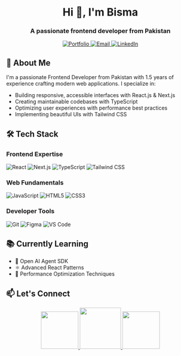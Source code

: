 <h1 align="center">Hi 👋, I'm Bisma</h1>
<h3 align="center">A passionate frontend developer from Pakistan</h3>

<p align="center">
  <a href="https://bismaarshad.vercel.app/" target="_blank">
    <img src="https://img.shields.io/badge/Portfolio-%23000000.svg?style=for-the-badge&logo=vercel&logoColor=white" alt="Portfolio"/>
  </a>
  <a href="mailto:bismaarshad975@gmail.com">
    <img src="https://img.shields.io/badge/Email-D14836?style=for-the-badge&logo=gmail&logoColor=white" alt="Email"/>
  </a>
  <a href="https://linkedin.com/in/bisma-arshad">
    <img src="https://img.shields.io/badge/LinkedIn-0077B5?style=for-the-badge&logo=linkedin&logoColor=white" alt="LinkedIn"/>
  </a>
</p>

## 🌟 About Me

I'm a passionate Frontend Developer from Pakistan with 1.5 years of experience crafting modern web applications. I specialize in:

- Building responsive, accessible interfaces with React.js & Next.js
- Creating maintainable codebases with TypeScript
- Optimizing user experiences with performance best practices
- Implementing beautiful UIs with Tailwind CSS

## 🛠 Tech Stack

### Frontend Expertise
![React](https://img.shields.io/badge/React-20232A?style=for-the-badge&logo=react&logoColor=61DAFB)
![Next.js](https://img.shields.io/badge/Next.js-000000?style=for-the-badge&logo=next.js&logoColor=white)
![TypeScript](https://img.shields.io/badge/TypeScript-007ACC?style=for-the-badge&logo=typescript&logoColor=white)
![Tailwind CSS](https://img.shields.io/badge/Tailwind_CSS-38B2AC?style=for-the-badge&logo=tailwind-css&logoColor=white)

### Web Fundamentals
![JavaScript](https://img.shields.io/badge/JavaScript-F7DF1E?style=for-the-badge&logo=javascript&logoColor=black)
![HTML5](https://img.shields.io/badge/HTML5-E34F26?style=for-the-badge&logo=html5&logoColor=white)
![CSS3](https://img.shields.io/badge/CSS3-1572B6?style=for-the-badge&logo=css3&logoColor=white)

### Developer Tools
![Git](https://img.shields.io/badge/Git-F05032?style=for-the-badge&logo=git&logoColor=white)
![Figma](https://img.shields.io/badge/Figma-F24E1E?style=for-the-badge&logo=figma&logoColor=white)
![VS Code](https://img.shields.io/badge/VS_Code-007ACC?style=for-the-badge&logo=visual-studio-code&logoColor=white)

## 📚 Currently Learning
- 🧠 Open AI Agent SDK
- ⚛️ Advanced React Patterns
- 🚀 Performance Optimization Techniques

## 📫 Let's Connect
<p align="center">
  <a href="https://twitter.com/bismaarshad_dev">
    <img src="https://img.shields.io/badge/Twitter-1DA1F2?style=for-the-badge&logo=twitter&logoColor=white" width="100"/>
  </a>
  <a href="https://instagram.com/bismaarshad07">
    <img src="https://img.shields.io/badge/Instagram-E4405F?style=for-the-badge&logo=instagram&logoColor=white" width="110"/>
  </a>
  <a href="https://github.com/bismaarshad">
    <img src="https://img.shields.io/badge/GitHub-100000?style=for-the-badge&logo=github&logoColor=white" width="100"/>
  </a>
</p>
